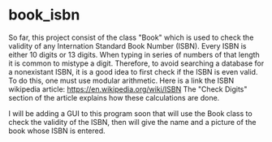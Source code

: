 # book_isbn
So far, this project consist of the class "Book" which is used to check the validity of any Internation 
Standard Book Number (ISBN). Every ISBN is either 10 digits or 13 digits. When typing in series of numbers
of that length it is common to mistype a digit. Therefore, to avoid searching a database for a nonexistant
ISBN, it is a good idea to first check if the ISBN is even valid. To do this, one must use modular arithmetic.
Here is a link the ISBN wikipedia article: https://en.wikipedia.org/wiki/ISBN
The "Check Digits" section of the article explains how these calculations are done. 

I will be adding a GUI to this program soon that will use the Book class to check the validity of 
the ISBN, then will give the name and a picture of the book whose ISBN is entered. 
